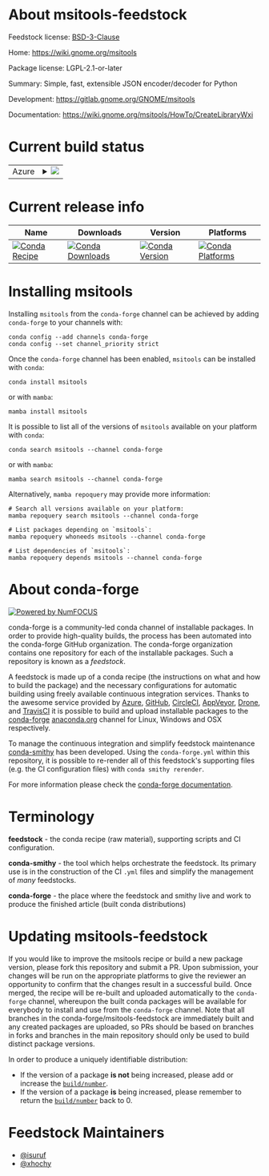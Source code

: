 About msitools-feedstock
========================

Feedstock license: [BSD-3-Clause](https://github.com/conda-forge/msitools-feedstock/blob/main/LICENSE.txt)

Home: https://wiki.gnome.org/msitools

Package license: LGPL-2.1-or-later

Summary: Simple, fast, extensible JSON encoder/decoder for Python

Development: https://gitlab.gnome.org/GNOME/msitools

Documentation: https://wiki.gnome.org/msitools/HowTo/CreateLibraryWxi

Current build status
====================


<table>
    
  <tr>
    <td>Azure</td>
    <td>
      <details>
        <summary>
          <a href="https://dev.azure.com/conda-forge/feedstock-builds/_build/latest?definitionId=7610&branchName=main">
            <img src="https://dev.azure.com/conda-forge/feedstock-builds/_apis/build/status/msitools-feedstock?branchName=main">
          </a>
        </summary>
        <table>
          <thead><tr><th>Variant</th><th>Status</th></tr></thead>
          <tbody><tr>
              <td>linux_64</td>
              <td>
                <a href="https://dev.azure.com/conda-forge/feedstock-builds/_build/latest?definitionId=7610&branchName=main">
                  <img src="https://dev.azure.com/conda-forge/feedstock-builds/_apis/build/status/msitools-feedstock?branchName=main&jobName=linux&configuration=linux%20linux_64_" alt="variant">
                </a>
              </td>
            </tr><tr>
              <td>osx_64</td>
              <td>
                <a href="https://dev.azure.com/conda-forge/feedstock-builds/_build/latest?definitionId=7610&branchName=main">
                  <img src="https://dev.azure.com/conda-forge/feedstock-builds/_apis/build/status/msitools-feedstock?branchName=main&jobName=osx&configuration=osx%20osx_64_" alt="variant">
                </a>
              </td>
            </tr><tr>
              <td>osx_arm64</td>
              <td>
                <a href="https://dev.azure.com/conda-forge/feedstock-builds/_build/latest?definitionId=7610&branchName=main">
                  <img src="https://dev.azure.com/conda-forge/feedstock-builds/_apis/build/status/msitools-feedstock?branchName=main&jobName=osx&configuration=osx%20osx_arm64_" alt="variant">
                </a>
              </td>
            </tr>
          </tbody>
        </table>
      </details>
    </td>
  </tr>
</table>

Current release info
====================

| Name | Downloads | Version | Platforms |
| --- | --- | --- | --- |
| [![Conda Recipe](https://img.shields.io/badge/recipe-msitools-green.svg)](https://anaconda.org/conda-forge/msitools) | [![Conda Downloads](https://img.shields.io/conda/dn/conda-forge/msitools.svg)](https://anaconda.org/conda-forge/msitools) | [![Conda Version](https://img.shields.io/conda/vn/conda-forge/msitools.svg)](https://anaconda.org/conda-forge/msitools) | [![Conda Platforms](https://img.shields.io/conda/pn/conda-forge/msitools.svg)](https://anaconda.org/conda-forge/msitools) |

Installing msitools
===================

Installing `msitools` from the `conda-forge` channel can be achieved by adding `conda-forge` to your channels with:

```
conda config --add channels conda-forge
conda config --set channel_priority strict
```

Once the `conda-forge` channel has been enabled, `msitools` can be installed with `conda`:

```
conda install msitools
```

or with `mamba`:

```
mamba install msitools
```

It is possible to list all of the versions of `msitools` available on your platform with `conda`:

```
conda search msitools --channel conda-forge
```

or with `mamba`:

```
mamba search msitools --channel conda-forge
```

Alternatively, `mamba repoquery` may provide more information:

```
# Search all versions available on your platform:
mamba repoquery search msitools --channel conda-forge

# List packages depending on `msitools`:
mamba repoquery whoneeds msitools --channel conda-forge

# List dependencies of `msitools`:
mamba repoquery depends msitools --channel conda-forge
```


About conda-forge
=================

[![Powered by
NumFOCUS](https://img.shields.io/badge/powered%20by-NumFOCUS-orange.svg?style=flat&colorA=E1523D&colorB=007D8A)](https://numfocus.org)

conda-forge is a community-led conda channel of installable packages.
In order to provide high-quality builds, the process has been automated into the
conda-forge GitHub organization. The conda-forge organization contains one repository
for each of the installable packages. Such a repository is known as a *feedstock*.

A feedstock is made up of a conda recipe (the instructions on what and how to build
the package) and the necessary configurations for automatic building using freely
available continuous integration services. Thanks to the awesome service provided by
[Azure](https://azure.microsoft.com/en-us/services/devops/), [GitHub](https://github.com/),
[CircleCI](https://circleci.com/), [AppVeyor](https://www.appveyor.com/),
[Drone](https://cloud.drone.io/welcome), and [TravisCI](https://travis-ci.com/)
it is possible to build and upload installable packages to the
[conda-forge](https://anaconda.org/conda-forge) [anaconda.org](https://anaconda.org/)
channel for Linux, Windows and OSX respectively.

To manage the continuous integration and simplify feedstock maintenance
[conda-smithy](https://github.com/conda-forge/conda-smithy) has been developed.
Using the ``conda-forge.yml`` within this repository, it is possible to re-render all of
this feedstock's supporting files (e.g. the CI configuration files) with ``conda smithy rerender``.

For more information please check the [conda-forge documentation](https://conda-forge.org/docs/).

Terminology
===========

**feedstock** - the conda recipe (raw material), supporting scripts and CI configuration.

**conda-smithy** - the tool which helps orchestrate the feedstock.
                   Its primary use is in the construction of the CI ``.yml`` files
                   and simplify the management of *many* feedstocks.

**conda-forge** - the place where the feedstock and smithy live and work to
                  produce the finished article (built conda distributions)


Updating msitools-feedstock
===========================

If you would like to improve the msitools recipe or build a new
package version, please fork this repository and submit a PR. Upon submission,
your changes will be run on the appropriate platforms to give the reviewer an
opportunity to confirm that the changes result in a successful build. Once
merged, the recipe will be re-built and uploaded automatically to the
`conda-forge` channel, whereupon the built conda packages will be available for
everybody to install and use from the `conda-forge` channel.
Note that all branches in the conda-forge/msitools-feedstock are
immediately built and any created packages are uploaded, so PRs should be based
on branches in forks and branches in the main repository should only be used to
build distinct package versions.

In order to produce a uniquely identifiable distribution:
 * If the version of a package **is not** being increased, please add or increase
   the [``build/number``](https://docs.conda.io/projects/conda-build/en/latest/resources/define-metadata.html#build-number-and-string).
 * If the version of a package **is** being increased, please remember to return
   the [``build/number``](https://docs.conda.io/projects/conda-build/en/latest/resources/define-metadata.html#build-number-and-string)
   back to 0.

Feedstock Maintainers
=====================

* [@isuruf](https://github.com/isuruf/)
* [@xhochy](https://github.com/xhochy/)

